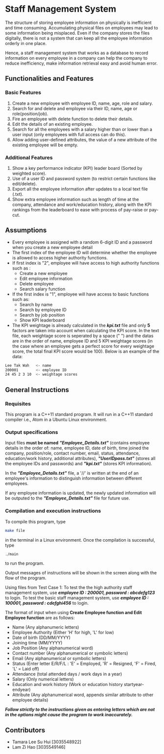 # Staff Management System
The structure of storing employee information on physically is inefficient and time consuming. Accumulating physical files on employees may lead to some information being misplaced. Even if the company stores the files digitally, there is not a system that can keep all the employee information orderly in one place.

Hence, a staff management system that works as a database to record information on every employee in a company can help the company to reduce inefficiency, make information retrieval easy and avoid human error. 

## Functionalities and Features
### Basic Features
1. Create a new employee with employee ID, name, age, role and salary.
2. Search for and delete and employee via their ID, name, age or role(position/job).
3. Fire an employee with delete function to delete their details.
4. Edit the details of an existing employee.
5. Search for all the employees with a salary higher than or lower than a user input (only employees with full access can do this).
6. Allow adding user-defined attributes, the value of a new attribute of the existing employee will be empty.

### Additional Features
1. Show a key performance indicator (KPI) leader board (Sorted by weighted score).
2. Use of a user ID and password system (to restrict certain functions like edit/delete).
3. Export all the employee information after updates to a local text file (.txt).
4. Show extra employee information such as length of time at the company, attendance and work/education history, along with the KPI rankings from the leaderboard to ease with process of pay-raise or pay-cut.

## Assumptions
- Every employee is assigned with a random 6-digit ID and a password when you create a new employee detail
- The first index of the employee ID will determine whether the employee is allowed to access higher authority functions.
- If first index is "2", employee will have access to high authority functions such as :
    - Create a new employee
    - Edit employee information 
    - Delete employee
    - Search salary function
- If the first index is "1", employee will have access to basic functions such as:
    - Search by name
    - Search by employee ID
    - Search by job position
    - Show KPI leaderboard
 - The KPI weightage is already calculated in the _**kpi.txt**_ file and only **5** factors are taken into account when calculating the KPI score. In the text file, each weightage score is seperated by a space (" ") and the datas are in the order of name, employee ID and 5 KPI weightage scores (in the case where an employee gets a perfect score for every weightage score, the total final KPI score would be 100). Below is an example of the data:
 
 ```sh
Lee Tak Wah   <- name
200001        <- employee ID
24 45 2 3 10  <- weightage scores
```

## General Instructions
### Requisites
This program is a C++11 standard program. It will run in a C++11 standard compiler i.e., Atom in a Ubuntu Linux environment.
### Output specifications
Input files **must be named** _**"Employee_Details.txt"**_ (contains employee details in the order of: name, employee ID, date of birth, time joined the company, position/role, contact number, email, status, attendance, education/work history, additional attributes), _**"UserIDpass.txt"**_ (stores all the employee IDs and passwords) and _**"kpi.txt"**_ (stores KPI information).

In the _**"Employee_Details.txt"**_ file, a '//' is written at the end of an employee's information to distinguish information between different employees.

If any employee information is updated, the newly updated information will be outputed to the _**"Employee_Details.txt"**_ file for future use.

### Compilation and execution instructions
To compile this program, type 
```sh
make file
```
in the terminal in a Linux environment. Once the compilation is successful, type 
```sh
./main
````
to run the program.

Output messages of instructions will be shown in the screen along with the flow of the program.

Using files from Test Case 1:
To test the the high authority staff management system, use _**employee ID : 200001, password : abcdefg123**_ to login.
To test the basic staff management system, use _**employee ID : 100001, password : cdefghi456**_ to login.

The format of input when using **Create Employee function and Edit Employee function** are as follows:

- Name (Any alphanumeric letters)
- Employee Authority (Either 'H' for high, 'L' for low)
- Date of birth (DD/MM/YYYY)
- Joining time (MM/YYYY)
- Job Position (Any alphanumerical word)
- Contact number (Any alphanumerical or symbolic letters)
- Email (Any alphanumerical or symbolic letters)
- Status (Enter letter E/R/F/L : 'E' = Employed, 'R' = Resigned, 'F' = Fired, 'L' = Laid off)
- Attendance (total attended days / work days in a year)
- Salary (Only numerical letters)
- Education and work history (Work or education history startyear-endyear)
- Attribute (Any alphanumerical word, appends similar attribute to other employee details)

_**Follow strictly to the instructions given as entering letters which are not in the options might cause the program to work inaccurately.**_

## Contributors
- Tamara Lee Su Hui [3035548922]
- Lam Zi Hao [3035549146]
